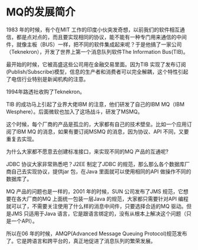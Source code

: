# MQ的发展简介
1983 年的时候，有个在MIT 工作的印度小伙突发奇想，以前我们的软件相互通信，都是点对点的，而且要实现相同的协议，能不能有一种专门用来通信的中间件，就像主板（BUS）一样，把不同的软件集成起来呢？于是他搞了一家公司（Teknekron），开发了世界上第一个消息队列软件The Information Bus(TIB)。

最开始的时候，它被高盛这些公司用在金融交易里面。因为TIB 实现了发布订阅(Publish/Subscribe)模型，信息的生产者和消费者可以完全解耦，这个特性引起了电信行业特别是新闻机构的注意。

1994年路透社收购了Teknekron。

TIB 的成功马上引起了业界大佬IBM 的注意，他们研发了自己的IBM MQ（IBM Wesphere）。后面微软也加入了这场战斗，研发了MSMQ。

这个时候，每个厂商的产品是孤立的，大家都有自己的技术壁垒。比如一个应用订阅了IBM MQ 的消息，如果有要订阅MSMQ 的消息，因为协议、API 不同，又要重复去实现。

为什么大家都不愿意去创建标准接口，来实现不同的MQ 产品的互通呢?

JDBC 协议大家非常熟悉吧？J2EE 制定了JDBC 的规范，那么那么各个数据库厂商自己去实现协议，提供jar 包，在Java 里面就可以使用相同的API 做操作不同的数据库了。

MQ 产品的问题也是一样的，2001 年的时候，SUN 公司发布了JMS 规范，它想要在各大厂商的MQ 上面统一包装一层Java 的规范，大家都只需要针对API 编程就可以了，不需要关注使用了什么样的消息中间件，只要选择合适的MQ 驱动。但是JMS 只适用于Java 语言，它是跟语言绑定的，没有从根本上解决这个问题（只是一个API）。

所以在06 年的时候，AMQP(Advanced Message Queuing Protocol)规范发布了。它是跨语言和跨平台的，真正地促进了消息队列的繁荣发展。